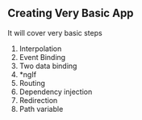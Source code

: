 <h2>Creating Very Basic App</h2>
<div>
    <p>It will cover very basic steps</p>
    <ol>
        <li>Interpolation</li>
        <li>Event Binding</li>
        <li>Two data binding</li>
        <li>*ngIf</li>
        <li>Routing</li>
        <li>Dependency injection</li>
        <li>Redirection</li>
        <li>Path variable</li>
    </ol>
</div>